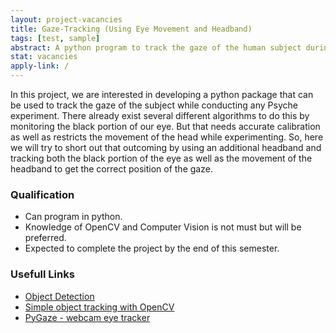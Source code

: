 ```yaml
---
layout: project-vacancies
title: Gaze-Tracking (Using Eye Movement and Headband)
tags: [test, sample]
abstract: A python program to track the gaze of the human subject during a 'Psych' experiment
stat: vacancies
apply-link: /
---
```

In this project, we are interested in developing a python package that can be used to track the gaze of the subject while conducting any Psyche experiment. There already exist several different algorithms to do this by monitoring the black portion of our eye. But that needs accurate calibration as well as restricts the movement of the head while experimenting. So, here we will try to short out that outcoming by using an additional headband and tracking both the black portion of the eye as well as the movement of the headband to get the correct position of the gaze.

### Qualification
* Can program in python.
* Knowledge of OpenCV and Computer Vision is not must but will be preferred.
* Expected to complete the project by the end of this semester.

### Usefull Links
* [Object Detection](https://opencv-python-tutroals.readthedocs.io/en/latest/py_tutorials/py_objdetect/py_table_of_contents_objdetect/py_table_of_contents_objdetect.html)
* [Simple object tracking with OpenCV](https://www.pyimagesearch.com/2018/07/23/simple-object-tracking-with-opencv/)
* [PyGaze - webcam eye tracker](https://github.com/esdalmaijer/webcam-eyetracker/tree/master/PyOpenCV)
